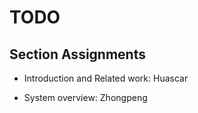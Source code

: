 # TODO

## Section Assignments

- Introduction and Related work: Huascar

- System overview: Zhongpeng
